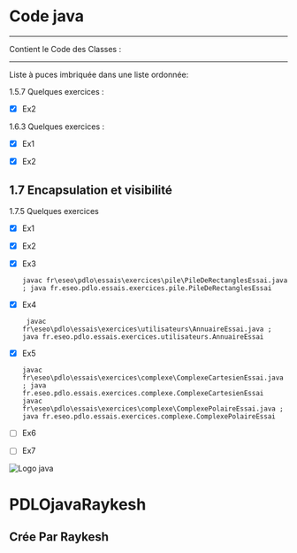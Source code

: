 Code java
=======


---
Contient le Code des Classes :

---

Liste à puces imbriquée dans une liste ordonnée:


1.5.7 Quelques exercices :
 - [x] Ex2




1.6.3 Quelques exercices :
 - [x] Ex1
 - [x] Ex2


## 1.7 Encapsulation et visibilité
1.7.5 Quelques exercices
 - [x] Ex1
 - [x] Ex2
 - [x] Ex3

       javac fr\eseo\pdlo\essais\exercices\pile\PileDeRectanglesEssai.java ; java fr.eseo.pdlo.essais.exercices.pile.PileDeRectanglesEssai
 - [x] Ex4

        javac fr\eseo\pdlo\essais\exercices\utilisateurs\AnnuaireEssai.java ; java fr.eseo.pdlo.essais.exercices.utilisateurs.AnnuaireEssai	
 - [x] Ex5

       javac fr\eseo\pdlo\essais\exercices\complexe\ComplexeCartesienEssai.java ; java fr.eseo.pdlo.essais.exercices.complexe.ComplexeCartesienEssai
       javac fr\eseo\pdlo\essais\exercices\complexe\ComplexePolaireEssai.java ; java fr.eseo.pdlo.essais.exercices.complexe.ComplexePolaireEssai
 - [ ] Ex6
 - [ ] Ex7




![Logo java](https://upload.wikimedia.org/wikipedia/fr/2/2e/Java_Logo.svg "Raykesh")

# PDLOjavaRaykesh  

Crée Par Raykesh
-----------
